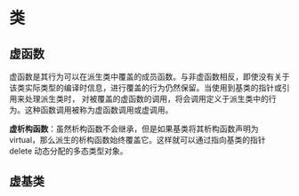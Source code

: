 # 类

## 虚函数

虚函数是其行为可以在派生类中覆盖的成员函数。与非虚函数相反，即使没有关于该类实际类型的编译时信息，进行覆盖的行为仍然保留。当使用到基类的指针或引用来处理派生类时，
对被覆盖的虚函数的调用，将会调用定义于派生类中的行为。这种函数调用被称为虚函数调用或虚调用。

**虚析构函数**：虽然析构函数不会继承，但是如果基类将其析构函数声明为 virtual，那么派生的析构函数始终覆盖它。这样就可以通过指向基类的指针 delete 动态分配的多态类型对象。

## 虚基类
